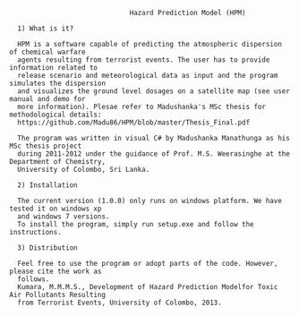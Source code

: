                                   Hazard Prediction Model (HPM)
      
      1) What is it?
      
      HPM is a software capable of predicting the atmospheric dispersion of chemical warfare 
      agents resulting from terrorist events. The user has to provide information related to 
      release scenario and meteorological data as input and the program simulates the dispersion 
      and visualizes the ground level dosages on a satellite map (see user manual and demo for 
      more information). Plesae refer to Madushanka's MSc thesis for methodological details:
      https://github.com/Madu86/HPM/blob/master/Thesis_Final.pdf
      
      The program was written in visual C# by Madushanka Manathunga as his MSc thesis project 
      during 2011-2012 under the guidance of Prof. M.S. Weerasinghe at the Department of Chemistry,
      University of Colombo, Sri Lanka. 
      
      2) Installation
      
      The current version (1.0.0) only runs on windows platform. We have tested it on windows xp 
      and windows 7 versions. 
      To install the program, simply run setup.exe and follow the instructions. 
      
      3) Distribution
      
      Feel free to use the program or adopt parts of the code. However, please cite the work as 
      follows. 
      Kumara, M.M.M.S., Development of Hazard Prediction Modelfor Toxic Air Pollutants Resulting
      from Terrorist Events, University of Colombo, 2013.
      
      
